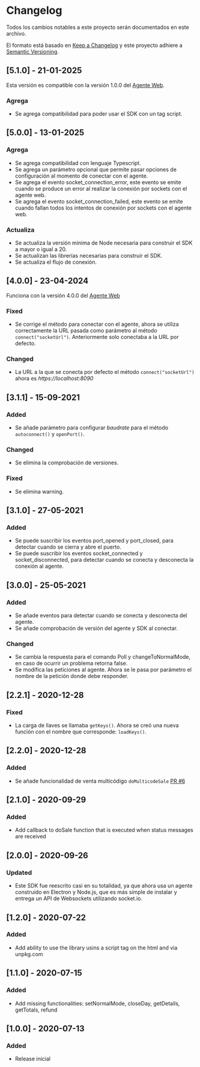 # Changelog
Todos los cambios notables a este proyecto serán documentados en este archivo.

El formato está basado en [Keep a Changelog](http://keepachangelog.com/en/1.0.0/)
y este proyecto adhiere a [Semantic Versioning](http://semver.org/spec/v2.0.0.html).

## [5.1.0] - 21-01-2025

Esta versión es compatible con la versión 1.0.0 del [Agente Web](https://github.com/TransbankDevelopers/transbank-pos-sdk-web-agent2/releases/tag/1.0.0).

### Agrega

- Se agrega compatibilidad para poder usar el SDK con un tag script.

## [5.0.0] - 13-01-2025

### Agrega

- Se agrega compatibilidad con lenguaje Typescript.
- Se agrega un parámetro opcional que permite pasar opciones de configuración al momento de conectar con el agente.
- Se agrega el evento socket_connection_error, este evento se emite cuando se produce  un error al realizar la conexión por sockets con el agente web.
- Se agrega el evento socket_connection_failed, este evento se emite cuando fallan todos los intentos de conexión por sockets con el agente web.

### Actualiza

- Se actualiza la versión mínima de Node necesaria para construir el SDK a mayor o igual a 20.
- Se actualizan las librerías necesarias para construir el SDK.
- Se actualiza el flujo de conexión.

## [4.0.0] - 23-04-2024

Funciona con la versión 4.0.0 del [Agente Web](https://github.com/TransbankDevelopers/transbank-pos-sdk-web-agent/releases)

### Fixed

- Se corrige el método para conectar con el agente, ahora se utiliza correctamente la URL pasada como parámetro al método `connect("socketUrl")`. Anteriormente solo conectaba a la URL por defecto.

### Changed

- La URL a la que se conecta por defecto el método `connect("socketUrl")` ahora es _https://localhost:8090_

## [3.1.1] - 15-09-2021

### Added

- Se añade parámetro para configurar _baudrate_ para el método `autoconnect()` y `openPort()`.

### Changed

- Se elimina la comprobación de versiones.

### Fixed

- Se elimina warning.

## [3.1.0] - 27-05-2021

### Added

- Se puede suscribir los eventos port_opened y port_closed, para detectar cuando se cierra y abre el puerto.
- Se puede suscribir los eventos socket_connected y socket_disconnected, para detectar cuando se conecta y desconecta la conexión al agente.

## [3.0.0] - 25-05-2021

### Added

- Se añade eventos para detectar cuando se conecta y desconecta del agente.
- Se añade comprobación de versión del agente y SDK al conectar.

### Changed

- Se cambia la respuesta para el comando Poll y changeToNormalMode, en caso de ocurrir un problema retorna false.
- Se modifica las peticiones al agente. Ahora se le pasa por parámetro el nombre de la petición donde debe responder.

## [2.2.1] - 2020-12-28
### Fixed
- La carga de llaves se llamaba `getKeys()`. Ahora se creó una nueva función con el nombre que corresponde: `loadKeys()`.


## [2.2.0] - 2020-12-28
### Added
- Se añade funcionalidad de venta multicódigo `doMulticodeSale` [PR #6](https://github.com/TransbankDevelopers/transbank-pos-sdk-web-js/pull/6)

## [2.1.0] - 2020-09-29
### Added
- Add callback to doSale function that is executed when status messages are received

## [2.0.0] - 2020-09-26
### Updated
- Este SDK fue reescrito casi en su totalidad, ya que ahora usa un agente construido en Electron y Node.js, que es más 
simple de instalar y entrega un API de Websockets utilizando socket.io.  

## [1.2.0] - 2020-07-22
### Added
- Add ability to use the library usins a script tag on the html and via unpkg.com


## [1.1.0] - 2020-07-15
### Added
- Add missing functionalities: setNormalMode, closeDay, getDetails, getTotals, refund

## [1.0.0] - 2020-07-13
### Added
- Release inicial
